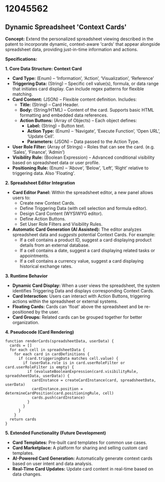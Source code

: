 # 12045562

## Dynamic Spreadsheet 'Context Cards'

**Concept:** Extend the personalized spreadsheet viewing described in the patent to incorporate dynamic, context-aware 'cards' that appear alongside spreadsheet data, providing just-in-time information and actions.

**Specifications:**

**1. Core Data Structure: Context Card**

*   **Card Type:** (Enum) – ‘Information’, ‘Action’, ‘Visualization’, ‘Reference’
*   **Triggering Data:** (String) – Specific cell value(s), formula, or data range that initiates card display.  Can include regex patterns for flexible matching.
*   **Card Content:** (JSON) –  Flexible content definition. Includes:
    *   **Title:**  (String) – Card Header.
    *   **Body:** (String/HTML) –  Content of the card.  Supports basic HTML formatting and embedded data references.
    *   **Action Buttons:** (Array of Objects) – Each object defines:
        *   **Label:** (String) – Button text.
        *   **Action Type:** (Enum) – ‘Navigate’, ‘Execute Function’, ‘Open URL’, ‘Update Cell’.
        *   **Parameters:** (JSON) – Data passed to the Action Type.
*   **User Role Filter:** (Array of Strings) – Roles that can see the card. (e.g. ‘Sales’, ‘Finance’, ‘Admin’)
*   **Visibility Rule:** (Boolean Expression) – Advanced conditional visibility based on spreadsheet data or user profile.
*   **Positioning Rule:** (Enum) – ‘Above’, ‘Below’, ‘Left’, ‘Right’ relative to triggering data.  Also 'Floating'.

**2. Spreadsheet Editor Integration**

*   **Card Editor Panel:** Within the spreadsheet editor, a new panel allows users to:
    *   Create new Context Cards.
    *   Define Triggering Data (with cell selection and formula editor).
    *   Design Card Content (WYSIWYG editor).
    *   Define Action Buttons.
    *   Set User Role Filters and Visibility Rules.
*   **Automatic Card Generation (AI Assisted):**  The editor analyzes spreadsheet data and *suggests* potential Context Cards. For example:
    *   If a cell contains a product ID, suggest a card displaying product details from an external database.
    *   If a cell contains a date, suggest a card displaying related tasks or appointments.
    *   If a cell contains a currency value, suggest a card displaying historical exchange rates.

**3. Runtime Behavior**

*   **Dynamic Card Display:** When a user views the spreadsheet, the system identifies Triggering Data and displays corresponding Context Cards.
*   **Card Interaction:** Users can interact with Action Buttons, triggering actions within the spreadsheet or external systems.
*   **Floating Cards:**  Cards can 'float' above the spreadsheet and be re-positioned by the user.
*   **Card Groups:**  Related cards can be grouped together for better organization.

**4.  Pseudocode (Card Rendering)**

```
function renderCards(spreadsheetData, userData) {
  cards = []
  for each cell in spreadsheetData {
    for each card in cardDefinitions {
      if (card.triggeringData matches cell.value) {
        if (userData.role is in card.userRoleFilter or card.userRoleFilter is empty) {
          if (evaluateBooleanExpression(card.visibilityRule, spreadsheetData, userData)) {
            cardInstance = createCardInstance(card, spreadsheetData, userData)
            cardInstance.position = determineCardPosition(card.positioningRule, cell)
            cards.push(cardInstance)
          }
        }
      }
    }
  return cards
}
```

**5.  Extended Functionality (Future Development)**

*   **Card Templates:** Pre-built card templates for common use cases.
*   **Card Marketplace:** A platform for sharing and selling custom card templates.
*   **AI-Powered Card Generation:**  Automatically generate context cards based on user intent and data analysis.
*   **Real-Time Card Updates:**  Update card content in real-time based on data changes.